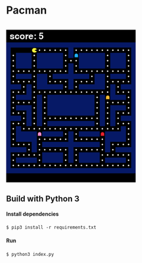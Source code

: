 # Pacman
<br>
<img src="img/preview.png" width="350">

## Build with Python 3
#### Install dependencies
`$ pip3 install -r requirements.txt`
#### Run
`$ python3 index.py`

